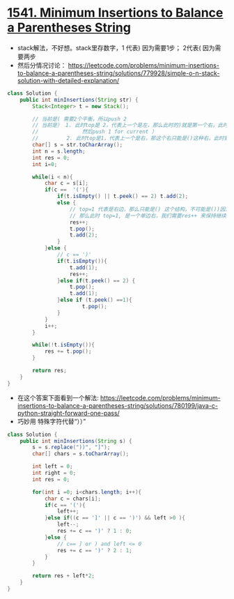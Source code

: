 # [1541. Minimum Insertions to Balance a Parentheses String](https://leetcode.com/problems/minimum-insertions-to-balance-a-parentheses-string/)

* stack解法，不好想。stack里存数字，1 代表) 因为需要1步； 2代表( 因为需要两步
* 然后分情况讨论： https://leetcode.com/problems/minimum-insertions-to-balance-a-parentheses-string/solutions/779928/simple-o-n-stack-solution-with-detailed-explanation/

```java
class Solution {
    public int minInsertions(String str) {
        Stack<Integer> t = new Stack();

        // 当前是( 需要2个平衡，所以push 2
        // 当前是） 1. 此时top是 2，代表上一个是左，那么此时的)就是第一个右，此时先pop 因为之前的(的那个2已经不需要了，
        //              然后push 1 for current ）
        //         2. 此时top是1，代表上一个是右，那这个右只能是()这种右，此时需要 pop，因为组成了())
        char[] s = str.toCharArray();
        int n = s.length;
        int res = 0;
        int i=0;

        while(i < n){
            char c = s[i];
            if(c ==  '('){
                if(t.isEmpty() || t.peek() == 2) t.add(2);
                else {
                    // top=1 代表是右边，那么只能是() 这个结构，不可能是())因为那样的话就pop了 不可能存活
                    // 那么此时 top=1, 是一个单边右，我们需要res++ 来保持继续入栈2
                    res++;
                    t.pop();
                    t.add(2);
                }
            }else {
                // c == ')'
                if(t.isEmpty()){
                    t.add(1);
                    res++;
                }else if(t.peek() == 2) {
                    t.pop();
                    t.add(1);
                }else if (t.peek() ==1){
                        t.pop();
                }     
            }
            i++;
        }

        while(!t.isEmpty()){
            res += t.pop();
        }

        return res;
    }
}

```

* 在这个答案下面看到一个解法: https://leetcode.com/problems/minimum-insertions-to-balance-a-parentheses-string/solutions/780199/java-c-python-straight-forward-one-pass/
* 巧妙用 特殊字符代替“））”

```java
class Solution {
    public int minInsertions(String s) {
        s = s.replace("))", "]");
        char[] chars = s.toCharArray();

        int left = 0;
        int right = 0;
        int res = 0;

        for(int i =0; i<chars.length; i++){
            char c = chars[i];
            if(c == '('){
                left++;
            }else if((c == ']' || c == ')') && left >0 ){
                left--;
                res += c == ')' ? 1 : 0;
            }else {
                // c== ] or ) and left <= 0
                res += c == ')' ? 2 : 1;
            }
        }

        return res + left*2;
    }
}


```
